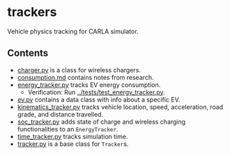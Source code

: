 # trackers
Vehicle physics tracking for CARLA simulator.


## Contents
- [charger.py](charger.py) is a class for wireless chargers.
- [consumption.md](consumption.md) contains notes from research.
- [energy_tracker.py](energy_tracker.py) tracks EV energy consumption.
    - Verification: Run [../tests/test_energy_tracker.py](../tests/test_energy_tracker.py).
- [ev.py](ev.py) contains a data class with info about a specific EV.
- [kinematics_tracker.py](kinematics_tracker.py) tracks vehicle location, speed, acceleration, road grade, and distance travelled.
- [soc_tracker.py](soc_tracker.py) adds state of charge and wireless charging functionalities to an `EnergyTracker`. 
- [time_tracker.py](time_tracker.py) tracks simulation time.
- [tracker.py](tracker.py) is a base class for `Tracker`s. 
